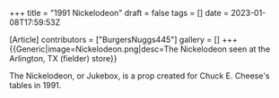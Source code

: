 +++
title = "1991 Nickelodeon"
draft = false
tags = []
date = 2023-01-08T17:59:53Z

[Article]
contributors = ["BurgersNuggs445"]
gallery = []
+++
{{Generic|image=Nickelodeon.png|desc=The Nickelodeon seen at the Arlington, TX (fielder) store}}

The Nickelodeon, or Jukebox, is a prop created for Chuck E. Cheese's tables in 1991.